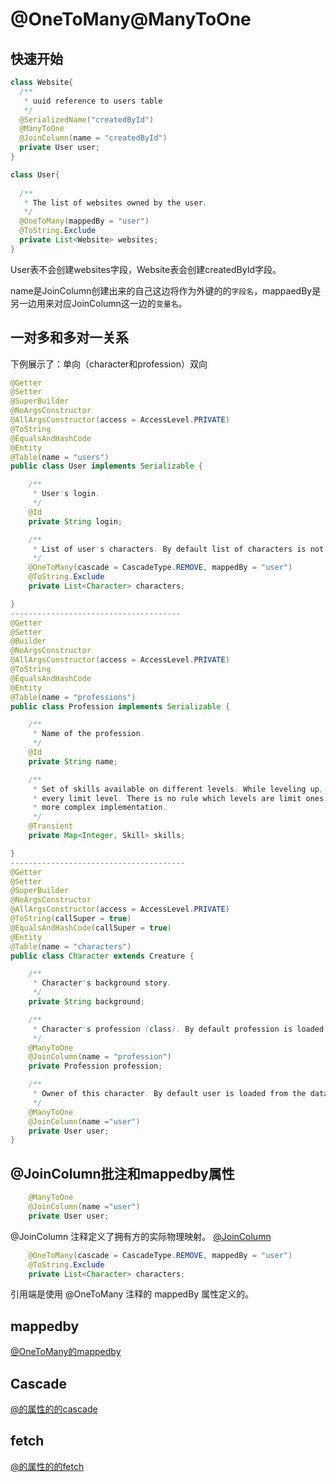 # @OneToMany@ManyToOne

## 快速开始
```java
class Website{
  /**
   * uuid reference to users table
   */
  @SerializedName("createdById")
  @ManyToOne
  @JoinColumn(name = "createdById")
  private User user;
}

class User{
    
  /**
   * The list of websites owned by the user.
   */
  @OneToMany(mappedBy = "user")
  @ToString.Exclude
  private List<Website> websites;
}
```
User表不会创建websites字段，Website表会创建createdById字段。

name是JoinColumn创建出来的自己这边将作为外键的的`字段名`，mappaedBy是另一边用来对应JoinColumn这一边的`变量名`。

## 一对多和多对一关系

下例展示了：单向（character和profession）双向
```Java
@Getter
@Setter
@SuperBuilder
@NoArgsConstructor
@AllArgsConstructor(access = AccessLevel.PRIVATE)
@ToString
@EqualsAndHashCode
@Entity
@Table(name = "users")
public class User implements Serializable {

    /**
     * User's login.
     */
    @Id
    private String login;

    /**
     * List of user's characters. By default list of characters is not loaded from the database.
     */
    @OneToMany(cascade = CascadeType.REMOVE, mappedBy = "user")
    @ToString.Exclude
    private List<Character> characters;

}
--------------------------------------
@Getter
@Setter
@Builder
@NoArgsConstructor
@AllArgsConstructor(access = AccessLevel.PRIVATE)
@ToString
@EqualsAndHashCode
@Entity
@Table(name = "professions")
public class Profession implements Serializable {

    /**
     * Name of the profession.
     */
    @Id
    private String name;

    /**
     * Set of skills available on different levels. While leveling up, character gains access to new skills. One skill
     * every limit level. There is no rule which levels are limit ones. Skills are now ignored as they are waiting for
     * more complex implementation.
     */
    @Transient
    private Map<Integer, Skill> skills;

}
---------------------------------------
@Getter
@Setter
@SuperBuilder
@NoArgsConstructor
@AllArgsConstructor(access = AccessLevel.PRIVATE)
@ToString(callSuper = true)
@EqualsAndHashCode(callSuper = true)
@Entity
@Table(name = "characters")
public class Character extends Creature {

    /**
     * Character's background story.
     */
    private String background;

    /**
     * Character's profession (class). By default profession is loaded from database.
     */
    @ManyToOne
    @JoinColumn(name = "profession")
    private Profession profession;

    /**
     * Owner of this character. By default user is loaded from the database.
     */
    @ManyToOne
    @JoinColumn(name ="user")
    private User user;
}

```

## @JoinColumn批注和mappedby属性
```java
    @ManyToOne
    @JoinColumn(name ="user")
    private User user;
```
@JoinColumn 注释定义了拥有方的实际物理映射。 
[@JoinColumn](@JoinColumn.md)

```java
    @OneToMany(cascade = CascadeType.REMOVE, mappedBy = "user")
    @ToString.Exclude
    private List<Character> characters;
```
引用端是使用 @OneToMany 注释的 mappedBy 属性定义的。

## mappedby
[@OneToMany的mappedby](@OneToMany的mappedby.md)

## Cascade
[@的属性的的cascade](cascade.md)

## fetch
[@的属性的的fetch](fetch.md)